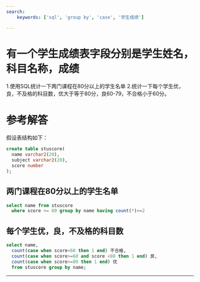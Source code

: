 ```yaml
---
search:
    keywords: ['sql', 'group by', 'case', '学生成绩']

---
```


# 有一个学生成绩表字段分别是学生姓名，科目名称，成绩
1.使用SQL统计一下两门课程在80分以上的学生名单
2.统计一下每个学生优，良，不及格的科目数，优大于等于80分，良60-79，不合格小于60分。

# 参考解答
假设表结构如下：

```sql
create table stuscore(
  name varchar2(20),
  subject varchar2(20),
  score number
);
``` 

## 两门课程在80分以上的学生名单
```sql
select name from stuscore 
  where score >= 80 group by name having count(*)>=2
``` 

## 每个学生优，良，不及格的科目数
```sql
select name,
  count(case when score<60 then 1 end) 不合格,
  count(case when score>=60 and score <80 then 1 end) 良,
  count(case when score>=80 then 1 end) 优  
  from stuscore group by name;
``` 

---
